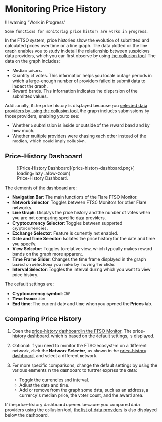 # Monitoring Price History

!!! warning "Work in Progress"

    Some functions for monitoring price history are works in progress.

In the FTSO system, price histories show the evolution of submitted and calculated prices over time on a line graph.
The data plotted on the line graph enables you to study in detail the relationship between suspicious data providers, which you can first observe by using [the collusion tool](./exploring-collusion.md).
The data on the graph includes:

* Median prices.
* Quantity of votes.
  This information helps you locate outage periods in which a large-enough number of providers failed to submit data to impact the graph.
* Reward bands.
  This information indicates the dispersion of the submitted values.

Additionally, if the price history is displayed because you [selected data providers by using the collusion tool](./exploring-collusion.md), the graph includes submissions by those providers, enabling you to see:

* Whether a submission is inside or outside of the reward band and by how much.
* Whether multiple providers were chasing each other instead of the median, which could imply collusion.

## Price-History Dashboard

<figure markdown>
![Price-History Dashboard](price-history-dashboard.png){ loading=lazy .allow-zoom}
<figcaption>Price-History Dashboard.</figcaption>
</figure>

The elements of the dashboard are:

* **Navigation Bar**: The main functions of the Flare FTSO Monitor.
* **Network Selector**: Toggles between FTSO Monitors for other Flare networks.
* **Line Graph**: Displays the price history and the number of votes when you are not comparing specific data providers.
* **Cryptocurrency Selector**: Toggles between supported cryptocurrencies.
* **Exchange Selector**: Feature is currently not enabled.
* **Date and Time Selector**: Isolates the price history for the date and time you specify.
* **View Selector**: Toggles to relative view, which typically makes reward bands on the graph more apparent.
* **Time Frame Slider**: Changes the time frame displayed in the graph based on selections you make by moving the slider.
* **Interval Selector**: Toggles the interval during which you want to view price history.

The default settings are:

* **Cryptocurrency symbol**: `XRP`
* **Time frame**: `30m`
* **End time**: The current date and time when you opened the **Prices** tab.

## Comparing Price History

1. Open the [price-history dashboard in the FTSO Monitor](https://flare-ftso-monitor.flare.network/price).
The price-history dashboard, which is based on the default settings, is displayed.
2. Optional: If you need to monitor the FTSO ecosystem on a different network, click the **Network Selector**, as shown in the [price-history dashboard](#price-history-dashboard), and select a different network.
3. For more specific comparisons, change the default settings by using the various elements in the dashboard to further express the data:

      * Toggle the currencies and interval.
      * Adjust the date and time.
      * Add or remove from the graph some data, such as an address, a currency's median price, the voter count, and the award area.

If the price-history dashboard opened because you compared data providers using the collusion tool, [the list of data providers](exploring-collusion.md#comparing-price-history) is also displayed below the dashboard.
